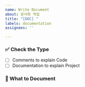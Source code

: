 ```yaml
---
name: Write Document
about: 문서화 작업
title: "[DOC] "
labels: documentation
assignees: ''

---
```


### ✅ Check the Type

- [ ] Comments to explain Code
- [ ] Documentation to explain Project

### 📝 What to Document
